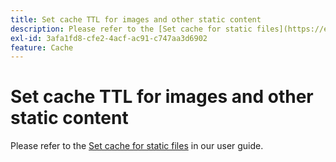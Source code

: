 ```yaml
---
title: Set cache TTL for images and other static content
description: Please refer to the [Set cache for static files](https://experienceleague.adobe.com/docs/commerce-cloud-service/user-guide/configure/app/set-cache.html) in our user guide.
exl-id: 3afa1fd8-cfe2-4acf-ac91-c747aa3d6902
feature: Cache
---
```

# Set cache TTL for images and other static content

Please refer to the [Set cache for static files](https://experienceleague.adobe.com/docs/commerce-cloud-service/user-guide/configure/app/set-cache.html) in our user guide.
